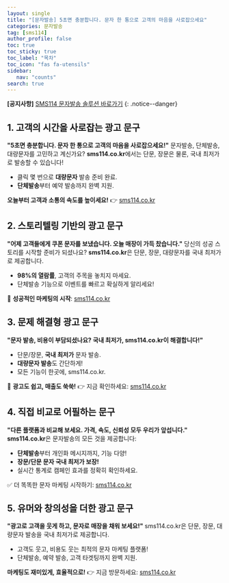 ```yaml
---
layout: single
title: "[문자발송] 5초면 충분합니다. 문자 한 통으로 고객의 마음을 사로잡으세요"
categories: 문자발송
tag: [sms114]
author_profile: false
toc: true
toc_sticky: true
toc_label: "목차"
toc_icon: "fas fa-utensils" 
sidebar:
   nav: "counts"
search: true
---
```


**[공지사항]** [SMS114 문자발송 솔루션 바로가기](https://www.sms114.co.kr)
{: .notice--danger}

## **1. 고객의 시간을 사로잡는 광고 문구**

**"5초면 충분합니다. 문자 한 통으로 고객의 마음을 사로잡으세요!"**
문자발송, 단체발송, 대량문자를 고민하고 계신가요?
**sms114.co.kr**에서는 단문, 장문은 물론, 국내 최저가로 발송할 수 있습니다!

- 클릭 몇 번으로 **대량문자** 발송 준비 완료.
- **단체발송**부터 예약 발송까지 완벽 지원.

**오늘부터 고객과 소통의 속도를 높이세요!**
👉 [sms114.co.kr](http://sms114.co.kr)

## **2. 스토리텔링 기반의 광고 문구**

**"어제 고객들에게 쿠폰 문자를 보냈습니다. 오늘 매장이 가득 찼습니다."**
당신의 성공 스토리를 시작할 준비가 되셨나요?
**sms114.co.kr**은 단문, 장문, 대량문자를 국내 최저가로 제공합니다.

- **98%의 열람률**, 고객의 주목을 놓치지 마세요.
- 단체발송 기능으로 이벤트를 빠르고 확실하게 알리세요!

📢 **성공적인 마케팅의 시작**: [sms114.co.kr](http://sms114.co.kr)

## **3. 문제 해결형 광고 문구**

**"문자 발송, 비용이 부담되셨나요? 국내 최저가, sms114.co.kr이 해결합니다!"**

- 단문/장문, **국내 최저가** 문자 발송.
- **대량문자 발송**도 간단하게!
- 모든 기능이 한곳에, sms114.co.kr.

💬 **광고도 쉽고, 매출도 쑥쑥!**
👉 지금 확인하세요: [sms114.co.kr](http://sms114.co.kr)

## **4. 직접 비교로 어필하는 문구**

**"다른 플랫폼과 비교해 보세요. 가격, 속도, 신뢰성 모두 우리가 앞섭니다."**
**sms114.co.kr**은 문자발송의 모든 것을 제공합니다:

- **단체발송**부터 개인화 메시지까지, 기능 다양!
- **장문/단문 문자 국내 최저가 보장!**
- 실시간 통계로 캠페인 효과를 정확히 확인하세요.

✅ 더 똑똑한 문자 마케팅 시작하기: [sms114.co.kr](http://sms114.co.kr)

## **5. 유머와 창의성을 더한 광고 문구**

**"광고로 고객을 웃게 하고, 문자로 매장을 채워 보세요!"**
sms114.co.kr은 단문, 장문, 대량문자 발송을 국내 최저가로 제공합니다.

- 고객도 웃고, 비용도 웃는 최적의 문자 마케팅 플랫폼!
- 단체발송, 예약 발송, 고객 타겟팅까지 완벽 지원.

**마케팅도 재미있게, 효율적으로!**
👉 지금 방문하세요: [sms114.co.kr](http://sms114.co.kr)



